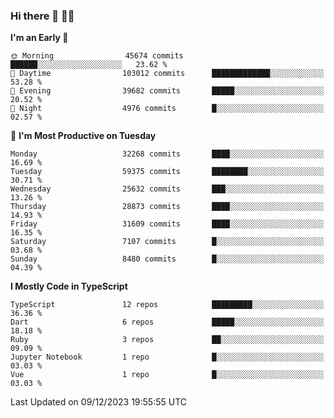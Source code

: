 ### Hi there 👋 🧑‍💻



<!--START_SECTION:waka-->
**I'm an Early 🐤** 

```text
🌞 Morning                45674 commits       ██████░░░░░░░░░░░░░░░░░░░   23.62 % 
🌆 Daytime                103012 commits      █████████████░░░░░░░░░░░░   53.28 % 
🌃 Evening                39682 commits       █████░░░░░░░░░░░░░░░░░░░░   20.52 % 
🌙 Night                  4976 commits        █░░░░░░░░░░░░░░░░░░░░░░░░   02.57 % 
```
📅 **I'm Most Productive on Tuesday** 

```text
Monday                   32268 commits       ████░░░░░░░░░░░░░░░░░░░░░   16.69 % 
Tuesday                  59375 commits       ████████░░░░░░░░░░░░░░░░░   30.71 % 
Wednesday                25632 commits       ███░░░░░░░░░░░░░░░░░░░░░░   13.26 % 
Thursday                 28873 commits       ████░░░░░░░░░░░░░░░░░░░░░   14.93 % 
Friday                   31609 commits       ████░░░░░░░░░░░░░░░░░░░░░   16.35 % 
Saturday                 7107 commits        █░░░░░░░░░░░░░░░░░░░░░░░░   03.68 % 
Sunday                   8480 commits        █░░░░░░░░░░░░░░░░░░░░░░░░   04.39 % 
```


**I Mostly Code in TypeScript** 

```text
TypeScript               12 repos            █████████░░░░░░░░░░░░░░░░   36.36 % 
Dart                     6 repos             █████░░░░░░░░░░░░░░░░░░░░   18.18 % 
Ruby                     3 repos             ██░░░░░░░░░░░░░░░░░░░░░░░   09.09 % 
Jupyter Notebook         1 repo              █░░░░░░░░░░░░░░░░░░░░░░░░   03.03 % 
Vue                      1 repo              █░░░░░░░░░░░░░░░░░░░░░░░░   03.03 % 
```




 Last Updated on 09/12/2023 19:55:55 UTC
<!--END_SECTION:waka-->


